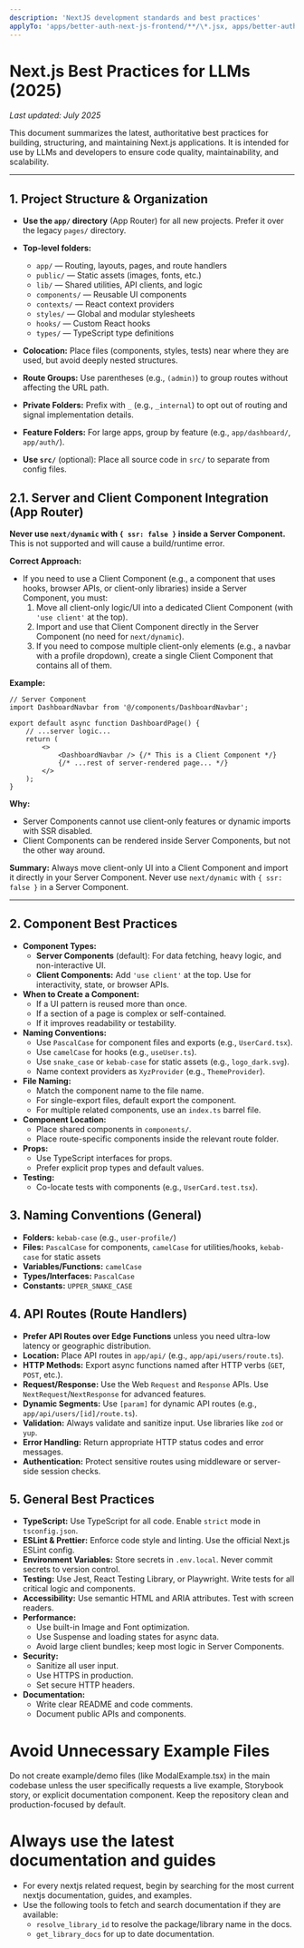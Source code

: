 ```yaml
---
description: 'NextJS development standards and best practices'
applyTo: 'apps/better-auth-next-js-frontend/**/\*.jsx, apps/better-auth-next-js-frontend/**/_.tsx, apps/better-auth-next-js-frontend/\*\*/_.js, apps/better-auth-next-js-frontend/**/\*.ts, apps/better-auth-next-js-frontend/**/_.css, apps/better-auth-next-js-frontend/\*\*/_.scss'
---
```


# Next.js Best Practices for LLMs (2025)

_Last updated: July 2025_

This document summarizes the latest, authoritative best practices for building, structuring, and maintaining Next.js applications. It is intended for use by LLMs and developers to ensure code quality, maintainability, and scalability.

---

## 1. Project Structure & Organization

-   **Use the `app/` directory** (App Router) for all new projects. Prefer it over the legacy `pages/` directory.
-   **Top-level folders:**
    -   `app/` — Routing, layouts, pages, and route handlers
    -   `public/` — Static assets (images, fonts, etc.)
    -   `lib/` — Shared utilities, API clients, and logic
    -   `components/` — Reusable UI components
    -   `contexts/` — React context providers
    -   `styles/` — Global and modular stylesheets
    -   `hooks/` — Custom React hooks
    -   `types/` — TypeScript type definitions
-   **Colocation:** Place files (components, styles, tests) near where they are used, but avoid deeply nested structures.
-   **Route Groups:** Use parentheses (e.g., `(admin)`) to group routes without affecting the URL path.
-   **Private Folders:** Prefix with `_` (e.g., `_internal`) to opt out of routing and signal implementation details.

-   **Feature Folders:** For large apps, group by feature (e.g., `app/dashboard/`, `app/auth/`).
-   **Use `src/`** (optional): Place all source code in `src/` to separate from config files.

## 2.1. Server and Client Component Integration (App Router)

**Never use `next/dynamic` with `{ ssr: false }` inside a Server Component.** This is not supported and will cause a build/runtime error.

**Correct Approach:**

-   If you need to use a Client Component (e.g., a component that uses hooks, browser APIs, or client-only libraries) inside a Server Component, you must:
    1. Move all client-only logic/UI into a dedicated Client Component (with `'use client'` at the top).
    2. Import and use that Client Component directly in the Server Component (no need for `next/dynamic`).
    3. If you need to compose multiple client-only elements (e.g., a navbar with a profile dropdown), create a single Client Component that contains all of them.

**Example:**

```tsx
// Server Component
import DashboardNavbar from '@/components/DashboardNavbar';

export default async function DashboardPage() {
	// ...server logic...
	return (
		<>
			<DashboardNavbar /> {/* This is a Client Component */}
			{/* ...rest of server-rendered page... */}
		</>
	);
}
```

**Why:**

-   Server Components cannot use client-only features or dynamic imports with SSR disabled.
-   Client Components can be rendered inside Server Components, but not the other way around.

**Summary:**
Always move client-only UI into a Client Component and import it directly in your Server Component. Never use `next/dynamic` with `{ ssr: false }` in a Server Component.

---

## 2. Component Best Practices

-   **Component Types:**
    -   **Server Components** (default): For data fetching, heavy logic, and non-interactive UI.
    -   **Client Components:** Add `'use client'` at the top. Use for interactivity, state, or browser APIs.
-   **When to Create a Component:**
    -   If a UI pattern is reused more than once.
    -   If a section of a page is complex or self-contained.
    -   If it improves readability or testability.
-   **Naming Conventions:**
    -   Use `PascalCase` for component files and exports (e.g., `UserCard.tsx`).
    -   Use `camelCase` for hooks (e.g., `useUser.ts`).
    -   Use `snake_case` or `kebab-case` for static assets (e.g., `logo_dark.svg`).
    -   Name context providers as `XyzProvider` (e.g., `ThemeProvider`).
-   **File Naming:**
    -   Match the component name to the file name.
    -   For single-export files, default export the component.
    -   For multiple related components, use an `index.ts` barrel file.
-   **Component Location:**
    -   Place shared components in `components/`.
    -   Place route-specific components inside the relevant route folder.
-   **Props:**
    -   Use TypeScript interfaces for props.
    -   Prefer explicit prop types and default values.
-   **Testing:**
    -   Co-locate tests with components (e.g., `UserCard.test.tsx`).

## 3. Naming Conventions (General)

-   **Folders:** `kebab-case` (e.g., `user-profile/`)
-   **Files:** `PascalCase` for components, `camelCase` for utilities/hooks, `kebab-case` for static assets
-   **Variables/Functions:** `camelCase`
-   **Types/Interfaces:** `PascalCase`
-   **Constants:** `UPPER_SNAKE_CASE`

## 4. API Routes (Route Handlers)

-   **Prefer API Routes over Edge Functions** unless you need ultra-low latency or geographic distribution.
-   **Location:** Place API routes in `app/api/` (e.g., `app/api/users/route.ts`).
-   **HTTP Methods:** Export async functions named after HTTP verbs (`GET`, `POST`, etc.).
-   **Request/Response:** Use the Web `Request` and `Response` APIs. Use `NextRequest`/`NextResponse` for advanced features.
-   **Dynamic Segments:** Use `[param]` for dynamic API routes (e.g., `app/api/users/[id]/route.ts`).
-   **Validation:** Always validate and sanitize input. Use libraries like `zod` or `yup`.
-   **Error Handling:** Return appropriate HTTP status codes and error messages.
-   **Authentication:** Protect sensitive routes using middleware or server-side session checks.

## 5. General Best Practices

-   **TypeScript:** Use TypeScript for all code. Enable `strict` mode in `tsconfig.json`.
-   **ESLint & Prettier:** Enforce code style and linting. Use the official Next.js ESLint config.
-   **Environment Variables:** Store secrets in `.env.local`. Never commit secrets to version control.
-   **Testing:** Use Jest, React Testing Library, or Playwright. Write tests for all critical logic and components.
-   **Accessibility:** Use semantic HTML and ARIA attributes. Test with screen readers.
-   **Performance:**
    -   Use built-in Image and Font optimization.
    -   Use Suspense and loading states for async data.
    -   Avoid large client bundles; keep most logic in Server Components.
-   **Security:**
    -   Sanitize all user input.
    -   Use HTTPS in production.
    -   Set secure HTTP headers.
-   **Documentation:**
    -   Write clear README and code comments.
    -   Document public APIs and components.

# Avoid Unnecessary Example Files

Do not create example/demo files (like ModalExample.tsx) in the main codebase unless the user specifically requests a live example, Storybook story, or explicit documentation component. Keep the repository clean and production-focused by default.

# Always use the latest documentation and guides

-   For every nextjs related request, begin by searching for the most current nextjs documentation, guides, and examples.
-   Use the following tools to fetch and search documentation if they are available:
    -   `resolve_library_id` to resolve the package/library name in the docs.
    -   `get_library_docs` for up to date documentation.
